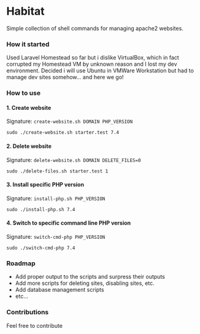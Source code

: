 # Habitat

Simple collection of shell commands for managing apache2 websites.

### How it started

Used Laravel Homestead so far but i dislike VirtualBox, which in fact corrupted my Homestead VM by unknown reason and I lost my dev environment. Decided i will use Ubuntu in VMWare Workstation but had to manage dev sites somehow... and here we go!


### How to use


#### 1. Create website

Signature: `create-website.sh DOMAIN PHP_VERSION`

```
sudo ./create-website.sh starter.test 7.4
```

#### 2. Delete website            

Signature: `delete-website.sh DOMAIN DELETE_FILES=0`

```
sudo ./delete-files.sh starter.test 1
```

#### 3. Install specific PHP version            

Signature: `install-php.sh PHP_VERSION`

```
sudo ./install-php.sh 7.4
```

#### 4. Switch to specific command line PHP version

Signature: `switch-cmd-php PHP_VERSION`

```
sudo ./switch-cmd-php 7.4
```

### Roadmap
- Add proper output to the scripts and surpress their outputs
- Add more scripts for deleting sites, disabling sites, etc.
- Add database management scripts
- etc...

### Contributions

Feel free to contribute
